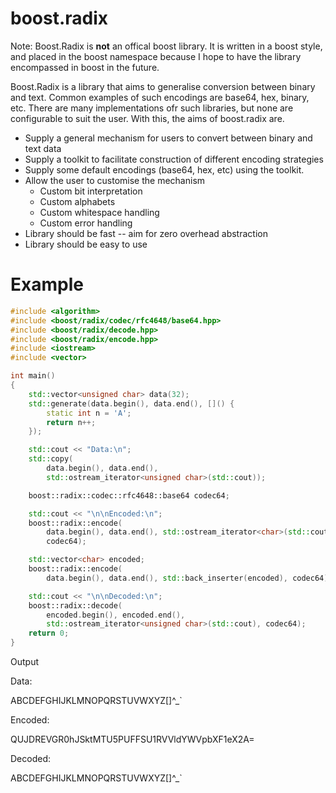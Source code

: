 # boost.radix

Note: Boost.Radix is **not** an offical boost library. It is written in a boost style, and placed in the boost namespace because I hope to have the library encompassed in boost in the future.

Boost.Radix is a library that aims to generalise conversion between binary and text. Common examples of such encodings are base64, hex, binary, etc. There are many implementations ofr such libraries, but none are configurable to suit the user. With this, the aims of boost.radix are.

- Supply a general mechanism for users to convert between binary and text data
- Supply a toolkit to facilitate construction of different encoding strategies
- Supply some default encodings (base64, hex, etc) using the toolkit.
- Allow the user to customise the mechanism
  - Custom bit interpretation
  - Custom alphabets
  - Custom whitespace handling
  - Custom error handling
- Library should be fast -- aim for zero overhead abstraction
- Library should be easy to use

# Example

```cpp
#include <algorithm>
#include <boost/radix/codec/rfc4648/base64.hpp>
#include <boost/radix/decode.hpp>
#include <boost/radix/encode.hpp>
#include <iostream>
#include <vector>

int main()
{
    std::vector<unsigned char> data(32);
    std::generate(data.begin(), data.end(), []() {
        static int n = 'A';
        return n++;
    });

    std::cout << "Data:\n";
    std::copy(
        data.begin(), data.end(),
        std::ostream_iterator<unsigned char>(std::cout));

    boost::radix::codec::rfc4648::base64 codec64;

    std::cout << "\n\nEncoded:\n";
    boost::radix::encode(
        data.begin(), data.end(), std::ostream_iterator<char>(std::cout),
        codec64);

    std::vector<char> encoded;
    boost::radix::encode(
        data.begin(), data.end(), std::back_inserter(encoded), codec64);

    std::cout << "\n\nDecoded:\n";
    boost::radix::decode(
        encoded.begin(), encoded.end(),
        std::ostream_iterator<unsigned char>(std::cout), codec64);
    return 0;
}
```

Output

Data:

ABCDEFGHIJKLMNOPQRSTUVWXYZ[\]^_`

Encoded:

QUJDREVGR0hJSktMTU5PUFFSU1RVVldYWVpbXF1eX2A=

Decoded:

ABCDEFGHIJKLMNOPQRSTUVWXYZ[\]^_`
